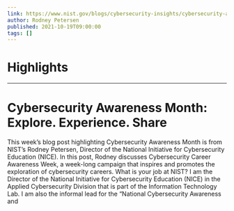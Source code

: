```yaml
---
link: https://www.nist.gov/blogs/cybersecurity-insights/cybersecurity-awareness-month-explore-experience-share
author: Rodney Petersen
published: 2021-10-19T09:00:00
tags: []
---
```

# Highlights


---
# Cybersecurity Awareness Month: Explore. Experience. Share
This week’s blog post highlighting Cybersecurity Awareness Month is from NIST’s Rodney Petersen, Director of the National Initiative for Cybersecurity Education (NICE). In this post, Rodney discusses Cybersecurity Career Awareness Week, a week-long campaign that inspires and promotes the exploration of cybersecurity careers. What is your job at NIST? I am the Director of the National Initiative for Cybersecurity Education (NICE) in the Applied Cybersecurity Division that is part of the Information Technology Lab. I am also the informal lead for the “National Cybersecurity Awareness and
